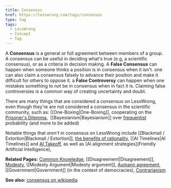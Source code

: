 ```yaml
---
title: Consensus
href: https://lesswrong.com/tags/consensus
type: tag
tags:
  - LessWrong
  - Concept
  - Tag
---
```


A **Consensus** is a general or full agreement between members of a group. A consensus can be useful in deciding what's true (e.g, a scientific consensus), or as a criteria in decision making. A **False Consensus** can happen when someone thinks a position is in consensus when it isn't. one can also claim a consensus falsely to advance their position and make it difficult for others to oppose it. a **False Controversy** can happen when one mistakes something to not be in consensus when in fact it is. Claiming false controversies is a common way of creating uncertainty and doubt.

There are many things that are considered a consensus on LessWrong, even though they're are not considered a consensus in the scientific community, such as: [[One-Boxing|One-Boxing]], cooperating on the [Prisoner's Dilemma](https://www.lesswrong.com/tag/prisoner-s-dilemma),  [[Bayesianism|Bayesianism]] over [frequentist](https://en.wikipedia.org/wiki/Frequentist_probability) probability (and more to be added)

Notable things that *aren't* in consensus on LessWrong include [[Blackmail / Extortion|Blackmail / Extortion]], [the benefits of rationality](https://www.lesswrong.com/tag/is-rationality-any-good), [[AI Timelines|AI Timelines]] and [AI Takeoff](https://www.lesswrong.com/tag/ai-takeoff), as well as [AI alignment strategies](Friendly Artificial Intelligence), 

**Related Pages:** [Common Knowledge](https://www.lesswrong.com/tag/common-knowledge), [[Disagreement|Disagreement]], [Modesty](https://www.lesswrong.com/tag/modesty), [[Modesty Argument|Modesty argument]], [Aumann agreement](https://www.lesswrong.com/tag/aumann-agreement), [[Government|Government]] (in the context of democracies), [Contrarianism](https://www.lesswrong.com/tag/contrarianism)

**See also:** [consensus on wikipedia](https://en.wikipedia.org/wiki/Consensus_(disambiguation))